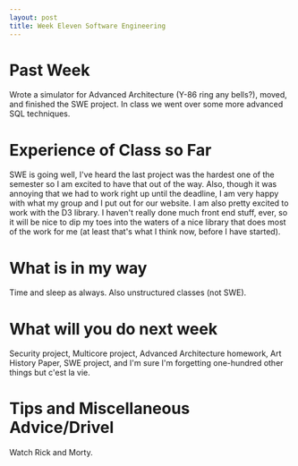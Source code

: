 ```yaml
---
layout: post
title: Week Eleven Software Engineering
---
```


# Past Week
Wrote a simulator for Advanced Architecture (Y-86 ring any bells?), moved, and finished the SWE project. In class we went over some more advanced SQL techniques.

# Experience of Class so Far
SWE is going well, I've heard the last project was the hardest one of the semester so I am excited to have that out of the way. Also, though it was annoying that we had to work right up until the deadline, I am very happy with what my group and I put out for our website. I am also pretty excited to work with the D3 library. I haven't really done much front end stuff, ever, so it will be nice to dip my toes into the waters of a nice library that does most of the work for me (at least that's what I think now, before I have started).

# What is in my way
Time and sleep as always. Also unstructured classes (not SWE).

# What will you do next week
Security project, Multicore project, Advanced Architecture homework, Art History Paper, SWE project, and I'm sure I'm forgetting one-hundred other things but c'est la vie.

# Tips and Miscellaneous Advice/Drivel
Watch Rick and Morty.